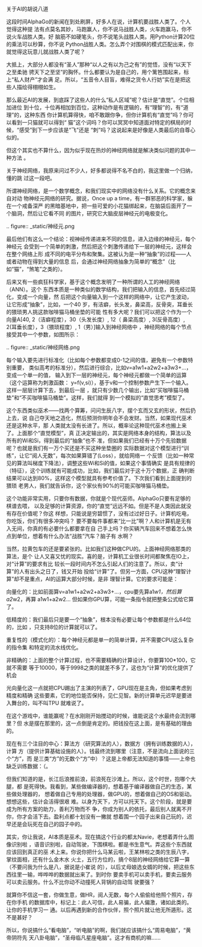    
关于AI的胡说八道

这段时间AlphaGo的新闻在到处刷屏，好多人在说，计算机要战胜人类了。个人觉得这种提
法有点莫名其妙，马跑赢人，你不说马战胜人类，火车跑赢马，你不说火车战胜人类。好
脑筋不如硬笔头，你不说笔头战胜人类。用Python计算20位的乘法可以秒算，你不说
Python战胜人类。怎么弄个对围棋的模式匹配出来，你就觉得这玩意儿就战胜人类了呢？

大抵上，大部分人都没有“圣人”那种“以人之有以为己之有”的觉悟，没有“以天下之至柔驰
骋天下之至坚”的胸怀。什么都要认为是自己的，用个篱笆围起来，标上“私人财产”才会满
足。所以，“五音令人目盲，难得之货令人行妨”实在是把这些人描绘得栩栩如生。

那么最近AI的发展，到底踩了这些人的什么“私人区域”呢？估计是“直觉”。个位相加进位
到十位，十位再相加到百位，这种动作是有逻辑的，有“理智”的，有“道理”的，这种东西
你计算机算得快，咱不敢跟你争，但你计算机有“直觉”吗？你可以看到一只猫就可以得到“
猫”这个词吗？你可以冥冥中知道面对特定的棋局的时候，“感受”到下一步应该是“飞”还是
“刺”吗？这说起来是好像是人类最后的自尊心似的。

但这个其实也不算什么，因为似乎现在热炒的神经网络就是解决类似问题的其中一种方法
。

关于神经网络，我原来问过不少人，好多都说得不名不白的，我这里做一个归纳，懂的跳
过这一段吧。

所谓神经网络，是一个数学概念，和我们现实中的网络没有什么关系。它的概念来自对动
物神经元网络的研究。据说，Once up a time，有一群邪恶的科学家，躲在一个戒备深严
的黑暗基地中，把一些可爱的小花猫绑起来，在脑袋后面开了一个脑洞，然后让它看不同
的图片，研究它大脑皮层神经元的电极变化。

  .. figure:: _static/神经元.png
  
最后他们有这么一个结论：视神经传递进来不同的信息，进入边缘的神经元，每个神经元
会受到一个简单的刺激，然后把这个刺激传递给下一层的神经元，这样会在整个网络上形
成不同的电平分布和聚集。这被认为是一种“抽象”的过程——人或者动物在得到大量的信息
后，会通过神经网络抽象为简单的“概念”（比如“猫”，“煞笔”之类的）。

后来又有一些疯狂科学家，基于这个概念发明了一种所谓的人工的神经网络（ANN）。这个
东西本质是一种类似的数学结构，我们把输入的信息，首先经过简化，变成一个向量，然
后把这个向量输入到一个这样的网络中，让它产生波动，让它形成“抽象”，比如，一个40
岁，有洁癖，长头发，鼻梁高，反骨突，耳垂长的猥琐男人挑这款咖啡猫马桶坐垫的可能
性有多大呢？我们可以把这个作为一个向量A[40, 2（洁癖程度），30（头发长度）, 12（
鼻梁高度）, 3(反骨高度）, 2(耳垂长度），3（猥琐程度）, 1（男）]输入到神经网络中
，神经网络的每个节点接受其中一个参数，如图所示：

  .. figure:: _static/神经网络.png

每个输入要先进行标准化（比如每个参数都变成0-1之间的值，避免有一个参数特别重要，
类似高考的标准分），然后进行综合，比如v=a1w1+a2w2+a3w3+...，变成一个单一的值，
输入到下一层的神经元，每个神经元都做一个简单的运算（这个运算称为刺激函数：
y=f(v,si)），基于v和一个控制参数产生下一个输入。这样一层层计算下去，到最后一层
，就只有少数几个输出，比如“买咖啡猫马桶垫”和“不买咖啡猫马桶垫”。这样，我们就得
到一个模拟的“直觉思考”模型了。

这个东西类似巫术——找两个算筹，问问生辰八字，摆个玄而又玄的形状，然后扔上去，说
自己夺天地之造化，然后预测你明年会不会发财。当然，如果现代巫术还是这种水平，那
人类就太没有长进了。所以，概率论这种现代巫术也搬上来了。上面那个“直觉模型”，真
正决定输出的，其实是网络本身的结构，算法以及所有的Wi和Si，得到最后的“抽象”也不
准，但如果我们已经有十万个先验数据呢？也就是我们有一万个买还是不买这种坐垫圈的
实际数据对这个模型进行“训练”，让它“阅人无数”，每次如果算错了(Loss），就给网络一
个反馈（比如一种常见的算法叫梯度下降法），调整这些Wi和Si的值，如果这个事情确实
是具有规律的（特征），这个训练就有可能成功，比如，我们最后对于这十万个数据，正
确判断结果可以达到80%，这样这个模型就具有参考价值了。下次我们看到上面提到的猥琐
老男人，我们就告诉你，这个家伙有90%的可能买咖啡猫马桶垫。

这个功能非常实用，只要你有数据，你就是个现代巫师。AlphaGo只要有足够的棋谱去喂，
以及足够的计算资源，你的“直觉”远远不如。但是不是人类因此就没有存在价值呢？你这
样想，只能说是穷碧惯了，没有过过好日子。计算机吃电，你吃饭，你们有很多冲突吗？
要不要每件事都来“比一比”啊？人和计算机是无有入无间，你真的有必要什么都要拿在自
己手上吗？你买辆汽车回来不想着怎么快点到单位，想着有什么办法“战胜”汽车？脑子有
水啊？

当然，拉黄包车的还是要紧张的。比如我们这种做CPU的。上面神经网络那类的算法，是个
让人又喜又忧的现实。喜的是，计算机工业很长时间都聚焦在IO上，对“计算”的要求有比
较长一段时间内不怎么引起人们的注意了。所以，卖“计算”的人有出头之日了，钱又开始
投给“计算”了。但另一方面，CPU这种“理智计算”却不是重点，AI的运算大部分时候，是非
理智计算。它的要求可能是：

向量化的：比如前面算v=a1w1+a2w2+a3w3+...，cpu要先算a1*w1，然后算a2*w2，再算
a1w1+a2w2... 但如果你GPU算，可能一条指令就把整条公式给它算了。

低精度的：我们最后只是要一个“抽象”，根本没有必要让每个参数都是什么64位的，比如
，只支持8位的计算就可以了。

重复性的（模式化的）：每个神经元都是单一的简单计算，并不需要CPU这么复杂的指令集
和特定的流水线优化。

非精确的：上面的整个计算过程，也不需要精确的计算设计，你要算100*100，它就不需要
等于10000，等于9998之类的就差不多了，这也为“计算”的优化提供了机会

光向量化这一点就把CPU踢出了主演的列表了，GPU现在是主角，但如果考虑到精度和精确
这些要素，它的地位能否保持，见仁见智。新的计算单元迟早是要进入舞台的，叫不叫TPU
就难说了。

在这个游戏中，谁能赢呢？在水刚刚开始搅动的时候，谁能说这个水最终会流到哪里？但
水是摆在那里的，这一点倒是肯定的。把钱投在这上面，是有基础的理由的。

现在有三个注目的中心：算法方（研究算法的人），数据方（拥有训练数据的人），计算
方（提供计算基础设施的人）。钱最终流到哪里（注意，不是流向上面说的三个“方”，而
是三类“方”的无数个“方”中）？这是上帝都无法知道的事情——上帝也缺乏训练数据：（。

但我们知道的是，长江后浪推前浪，前浪死在沙滩上。所以，这个时世，抱哪个大腿，都
是死得快。我看到，某些做编译器的，想着基于编译器做自己的生态，某些做处理器的，
想着做自己专用的处理器，做GPU的，想着做自己的OS和驱动。想想这些，估计会活得很艰
难。以身为天下，方可以托天下。这个阶段，就是要成为所有方案的助力，善利万物而不
争，你成为别人的依托，最后别人就离不开你，你才会活下去。盈利点都十划没有一撇就
想着围一个园子出来自己玩的，迟早还是会玩死在自己的园子中的。

其实，你让我说，AI本质是巫术。现在搞这个行业的都太Navie，老想着弄什么图像识别啦
，语音识别啦，自动驾驶，下围棋啦。都是书生意气。弄这些个东西就应该回到真正的巫
术上来。你说你把什么马某云啦，王某林啦之类的生辰八字，掌纹面相，还有什么金木水
火土，五行方位的，搞个8层的神经网络给它算一算（不要问我为什么是八，据说是小崔说
的），以后丈母娘选女婿的时候，把这些东西往里一输，哗哗哗的数据就出来了。到时你
要卖手机可以卖手机，要卖云服务可以卖云服务。什么不比你动不动撞死人背锅的自动驾
驶要强？

就算你不信这一套，你做生意，做HR，阅人无数，每个人偷偷给他照个照片，存在你手机
的数据库中，标记上：此人可信，此人易骗，此人偏激，诸如此类的。让你的手机学习一
通。以后再遇到新的合作伙伴，照个照片就让他无所遁形。这不是甚好？

所以，你说搞什么“看电脑”，“听电脑”的啊，我们就应该搞什么“周易电脑”，“黄帝阴符先
天八卦电脑”，“圣母临凡星座电脑”。这才有商机的嘛……
